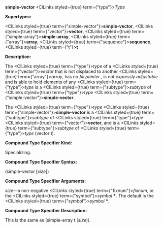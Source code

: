 **simple-vector** <ClLinks styled={true} term={"type"}><i>Type</i></ClLinks> 



**Supertypes:** 



<ClLinks styled={true} term={"simple-vector"}><b>simple-vector</b></ClLinks>, <ClLinks styled={true} term={"vector"}><b>vector</b></ClLinks>, <ClLinks styled={true} term={"simple-array"}><b>simple-array</b></ClLinks>, <ClLinks styled={true} term={"array"}><b>array</b></ClLinks>, <ClLinks styled={true} term={"sequence"}><b>sequence</b></ClLinks>, <ClLinks styled={true} term={"t"}><b>t</b></ClLinks> 



**Description:** 



The <ClLinks styled={true} term={"type"}><i>type</i></ClLinks> of a <ClLinks styled={true} term={"vector"}><i>vector</i></ClLinks> that is not displaced to another <ClLinks styled={true} term={"array"}><i>array</i></ClLinks>, has no *fill pointer* , is not *expressly adjustable* and is able to hold elements of any <ClLinks styled={true} term={"type"}><i>type</i></ClLinks> is a <ClLinks styled={true} term={"subtype"}><i>subtype</i></ClLinks> of <ClLinks styled={true} term={"type"}><i>type</i></ClLinks> <ClLinks styled={true} term={"simple-vector"}><b>simple-vector</b></ClLinks>. 



The <ClLinks styled={true} term={"type"}><i>type</i></ClLinks> <ClLinks styled={true} term={"simple-vector"}><b>simple-vector</b></ClLinks> is a <ClLinks styled={true} term={"subtype"}><i>subtype</i></ClLinks> of <ClLinks styled={true} term={"type"}><i>type</i></ClLinks> <ClLinks styled={true} term={"vector"}><b>vector</b></ClLinks>, and is a <ClLinks styled={true} term={"subtype"}><i>subtype</i></ClLinks> of <ClLinks styled={true} term={"type"}><i>type</i></ClLinks> (vector t). 



**Compound Type Specifier Kind:** 



Specializing. 



**Compound Type Specifier Syntax:** 



(simple-vector [*size*]) 



**Compound Type Specifier Arguments:** 



*size*—a non-negative <ClLinks styled={true} term={"fixnum"}><i>fixnum</i></ClLinks>, or the <ClLinks styled={true} term={"symbol"}><i>symbol</i></ClLinks> **\***. The default is the <ClLinks styled={true} term={"symbol"}><i>symbol</i></ClLinks> **\***. 



**Compound Type Specifier Description:** 



This is the same as (simple-array t (*size*)). 







 



 



